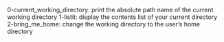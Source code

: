 0-current_working_directory: print the absolute path name of the current working directory
1-listit: display the contents list of your current directory
2-bring_me_home: change the working directory to the user’s home directory
